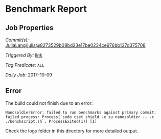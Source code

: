 # Benchmark Report

## Job Properties

*Commit(s):* [JuliaLang/julia@8273529b08bd23e17be0234ce976bb137d375708](https://github.com/JuliaLang/julia/commit/8273529b08bd23e17be0234ce976bb137d375708)

*Triggered By:* [link](https://github.com/JuliaLang/julia/commit/8273529b08bd23e17be0234ce976bb137d375708#commitcomment-24848313)

*Tag Predicate:* `ALL`

*Daily Job:* 2017-10-09

## Error

The build could not finish due to an error:

```
NanosoldierError: failed to run benchmarks against primary commit: failed process: Process(`sudo cset shield -e su nanosoldier -- -c ./benchscript.sh`, ProcessExited(1)) [1]
```

Check the logs folder in this directory for more detailed output.

